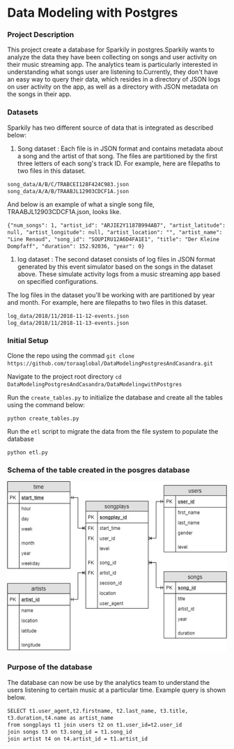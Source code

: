# Data Modeling with Postgres
### Project Description
This project create a database for Sparkily in postgres.Sparkily wants to analyze the data they have been collecting on songs and user activity on their music streaming app.
The analytics team is particularly interested in understanding what songs user are listening to.Currently, they don't have an easy way to query their data, which resides in a directory of JSON logs on user activity on the app, as well as a directory with JSON metadata on the songs in their app.

### Datasets
Sparkily has two different source of data that is integrated as described below:
1. Song dataset :  Each file is in JSON format and contains metadata about a song and the artist of that song. The files are partitioned by the first three letters of each song's track ID. For example, here are filepaths to two files in this dataset.
```
song_data/A/B/C/TRABCEI128F424C983.json
song_data/A/A/B/TRAABJL12903CDCF1A.json
```

And below is an example of what a single song file, TRAABJL12903CDCF1A.json, looks like.

```
{"num_songs": 1, "artist_id": "ARJIE2Y1187B994AB7", "artist_latitude": null, "artist_longitude": null, "artist_location": "", "artist_name": "Line Renaud", "song_id": "SOUPIRU12A6D4FA1E1", "title": "Der Kleine Dompfaff", "duration": 152.92036, "year": 0}
```


1. log dataset : The second dataset consists of log files in JSON format generated by this event simulator based on the songs in the dataset above. These simulate activity logs from a music streaming app based on specified configurations.

The log files in the dataset you'll be working with are partitioned by year and month. For example, here are filepaths to two files in this dataset.

```
log_data/2018/11/2018-11-12-events.json
log_data/2018/11/2018-11-13-events.json
```

### Initial Setup
Clone the repo using the commad `git clone https://github.com/toraaglobal/DataModelingPostgresAndCasandra.git` 

Navigate to the project root directory `cd DataModelingPostgresAndCasandra/DataModelingwithPostgres`

Run the `create_tables.py` to initialize the database and create all the tables using the command below:
```
python create_tables.py
```

Run the `etl` script to migrate the data from the file system to populate the database

```
python etl.py
```

### Schema of the table created in the posgres database
![Schema](https://github.com/toraaglobal/DataModelingPostgresAndCasandra/blob/master/songplayschema.jpg)

### Purpose of the database
The database can now be use by the analytics team to understand the users listening to certain music at a particular time.
Example query is shown below.

```
SELECT t1.user_agent,t2.firstname, t2.last_name, t3.title, t3.duration,t4.name as artist_name
from songplays t1 join users t2 on t1.user_id=t2.user_id
join songs t3 on t3.song_id = t1.song_id
join artist t4 on t4.artist_id = t1.artist_id
```